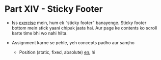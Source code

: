 # Part XIV - Sticky Footer

- Iss [exercise](http://abhishekgupta92.github.io/equality11) mein, hum ek “sticky footer” banayenge. Sticky footer bottom mein stick
yaani chipak jaata hai. Aur page ke contents ko scroll karte time bhi wo nahi hilta.


- Assignment karne se pehle, yeh concepts padho aur samjho
   - Position (static, fixed, absolute) [en](http://www.w3schools.com/css/css_positioning.asp), hi

